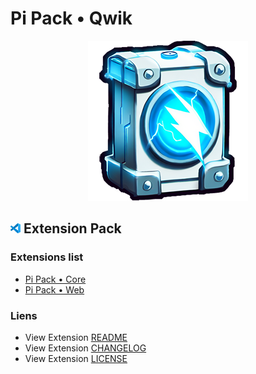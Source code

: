 # Pi Pack • Qwik

<div align="center"><picture><img src="/extension/icon.png" title="Pi Pack • Qwik" alt="Pi Pack • Qwik"></picture></div>

## <picture><img alt="VS Code icon" src="assets/vscode.png"></picture> Extension Pack

### Extensions list

- [Pi Pack • Core](https://marketplace.visualstudio.com/items?itemName=pibcht.pack-core)
- [Pi Pack • Web](https://marketplace.visualstudio.com/items?itemName=pibcht.pack-web)

### Liens

- View Extension [README](/extension/README.md)
- View Extension [CHANGELOG](/extension/CHANGELOG.md)
- View Extension [LICENSE](/extension/LICENSE.md)
